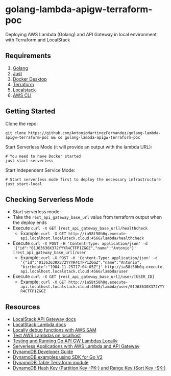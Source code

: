 # golang-lambda-apigw-terraform-poc

Deploying AWS Lambda (Golang) and API Gateway in local environment with Terraform and LocalStack

## Requirements

1. [Golang](https://go.dev/dl/)
2. [Just](https://github.com/casey/just)
3. [Docker Desktop](https://www.docker.com/products/docker-desktop/)
4. [Terraform](https://developer.hashicorp.com/terraform/tutorials/aws-get-started/install-cli)
5. [Localstack](https://docs.localstack.cloud/user-guide/aws/feature-coverage/)
6. [AWS CLI](https://docs.aws.amazon.com/cli/latest/userguide/getting-started-install.html)

## Getting Started

Clone the repo:

```
git clone https://github.com/AntonioMartinezFernandez/golang-lambda-apigw-terraform-poc && cd golang-lambda-apigw-terraform-poc
```

Start Serverless Mode (it will provide an output with the lambda URL):

```
# You need to have Docker started
just start-serverless
```

Start Independent Service Mode:

```
# Start serverless mode first to deploy the necessary infrastructure
just start-local
```

## Checking Serverless Mode

- Start serverless mode
- Take the `rest_api_gateway_base_url` value from terraform output when the deploy ends
- Execute `curl -X GET [rest_api_gateway_base_url]/healthcheck`
  - Example: `curl -X GET http://ia58t50h0q.execute-api.localhost.localstack.cloud:4566/lambda/healthcheck`
- Execute `curl -X POST -H 'Content-Type: application/json' -d '{"id":"01J63630X372YYYR4CTFP1ZGGZ","name":"Antonio"}' [rest_api_gateway_base_url]/user`
  - Example: `curl -X POST -H 'Content-Type: application/json' -d '{"id":"01J63630X372YYYR4CTFP1ZGGZ","name":"Antonio", "birthdate":"1984-11-25T17:04:05Z"}' http://ia58t50h0q.execute-api.localhost.localstack.cloud:4566/lambda/user`
- Execute `curl -X GET [rest_api_gateway_base_url]/user/[USER_ID]`
  - Example: `curl -X GET http://ia58t50h0q.execute-api.localhost.localstack.cloud:4566/lambda/user/01J63630X372YYYR4CTFP1ZGGZ`

## Resources

- [LocalStack API Gateway docs](https://docs.localstack.cloud/user-guide/aws/apigateway/)
- [LocalStack Lambda docs](https://docs.localstack.cloud/user-guide/aws/lambda/)
- [Locally debug functions with AWS SAM](https://docs.aws.amazon.com/serverless-application-model/latest/developerguide/serverless-sam-cli-using-debugging.html)
- [Test AWS Lambdas on localhost](https://prabhakar-borah.medium.com/localstack-test-your-lambda-on-your-localhost-5cce066c967c)
- [Testing and Running Go API GW Lambdas Locally](https://boyter.org/posts/testing-running-api-gw-lambda-locally/)
- [Serverless Applications with AWS Lambda and API Gateway](https://registry.terraform.io/providers/hashicorp/aws/2.34.0/docs/guides/serverless-with-aws-lambda-and-api-gateway)
- [DynamoDB Developer Guide](https://docs.aws.amazon.com/amazondynamodb/latest/developerguide/SQLtoNoSQL.html)
- [DynamoDB examples using SDK for Go V2](https://github.com/awsdocs/aws-doc-sdk-examples/tree/main/gov2/dynamodb/actions)
- [DynamoDB Table Terraform module](https://registry.terraform.io/modules/terraform-aws-modules/dynamodb-table/aws/latest)
- [DynamoDB Hash Key (Partition Key -PK-) and Range Key (Sort Key -SK-)](https://stackoverflow.com/questions/27329461/what-is-hash-and-range-primary-key)
